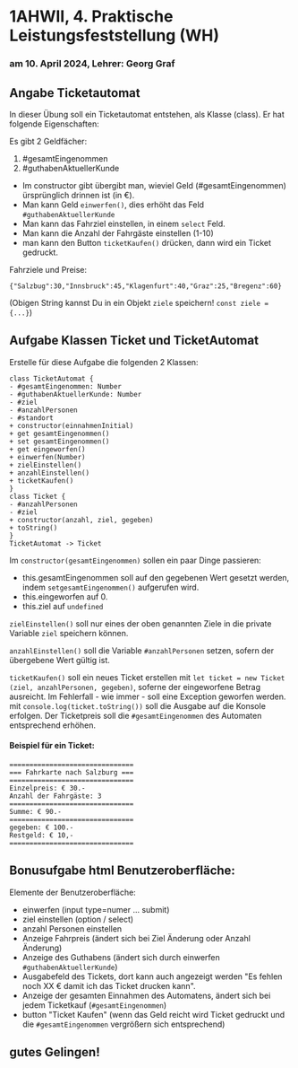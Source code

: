 # 1AHWII, 4. Praktische Leistungsfeststellung (WH)

### am 10. April 2024, Lehrer: Georg Graf

## Angabe Ticketautomat

In dieser Übung soll ein Ticketautomat entstehen, als Klasse (class). Er hat
folgende Eigenschaften:

Es gibt 2 Geldfächer:

1. #gesamtEingenommen
2. #guthabenAktuellerKunde

-   Im constructor gibt übergibt man, wieviel Geld (#gesamtEingenommen)
    ürsprünglich drinnen ist (in €).
-   Man kann Geld `einwerfen()`, dies erhöht das Feld `#guthabenAktuellerKunde`
-   Man kann das Fahrziel einstellen, in einem `select` Feld.
-   Man kann die Anzahl der Fahrgäste einstellen (1-10)
-   man kann den Button `ticketKaufen()` drücken, dann wird ein Ticket gedruckt.

Fahrziele und Preise:

`{"Salzbug":30,"Innsbruck":45,"Klagenfurt":40,"Graz":25,"Bregenz":60}`

(Obigen String kannst Du in ein Objekt `ziele` speichern! `const ziele = {...}`)

## Aufgabe Klassen Ticket und TicketAutomat

Erstelle für diese Aufgabe die folgenden 2 Klassen:

```plantuml
class TicketAutomat {
- #gesamtEingenommen: Number
- #guthabenAktuellerKunde: Number
- #ziel
- #anzahlPersonen
- #standort
+ constructor(einnahmenInitial)
+ get gesamtEingenommen()
+ set gesamtEingenommen()
+ get eingeworfen()
+ einwerfen(Number)
+ zielEinstellen()
+ anzahlEinstellen()
+ ticketKaufen()
}
class Ticket {
- #anzahlPersonen
- #ziel
+ constructor(anzahl, ziel, gegeben)
+ toString()
}
TicketAutomat -> Ticket
```

Im `constructor(gesamtEingenommen)` sollen ein paar Dinge passieren:

-   this.gesamtEingenommen soll auf den gegebenen Wert gesetzt werden, indem
    `setgesamtEingenommen()` aufgerufen wird.
-   this.eingeworfen auf 0.
-   this.ziel auf `undefined`

`zielEinstellen()` soll nur eines der oben genannten Ziele in die private
Variable `ziel` speichern können.

`anzahlEinstellen()` soll die Variable `#anzahlPersonen` setzen, sofern der
übergebene Wert gültig ist.

`ticketKaufen()` soll ein neues Ticket erstellen mit
`let ticket = new Ticket (ziel, anzahlPersonen, gegeben)`, soferne der
eingeworfene Betrag ausreicht. Im Fehlerfall - wie immer - soll eine Exception
geworfen werden. mit `console.log(ticket.toString())` soll die Ausgabe auf die
Konsole erfolgen. Der Ticketpreis soll die `#gesamtEingenommen` des Automaten
entsprechend erhöhen.

#### Beispiel für ein Ticket:

```text
===============================
=== Fahrkarte nach Salzburg ===
===============================
Einzelpreis: € 30.-
Anzahl der Fahrgäste: 3
===============================
Summe: € 90.-
===============================
gegeben: € 100.-
Restgeld: € 10,-
===============================
```

## Bonusufgabe html Benutzeroberfläche:

Elemente der Benutzeroberfläche:

-   einwerfen (input type=numer ... submit)
-   ziel einstellen (option / select)
-   anzahl Personen einstellen
-   Anzeige Fahrpreis (ändert sich bei Ziel Änderung oder Anzahl Änderung)
-   Anzeige des Guthabens (ändert sich durch einwerfen
    `#guthabenAktuellerKunde`)
-   Ausgabefeld des Tickets, dort kann auch angezeigt werden "Es fehlen noch XX
    € damit ich das Ticket drucken kann".
-   Anzeige der gesamten Einnahmen des Automatens, ändert sich bei jedem
    Ticketkauf (`#gesamtEingenommen`)
-   button "Ticket Kaufen" (wenn das Geld reicht wird Ticket gedruckt und die
    `#gesamtEingenommen` vergrößern sich entsprechend)

## gutes Gelingen!
